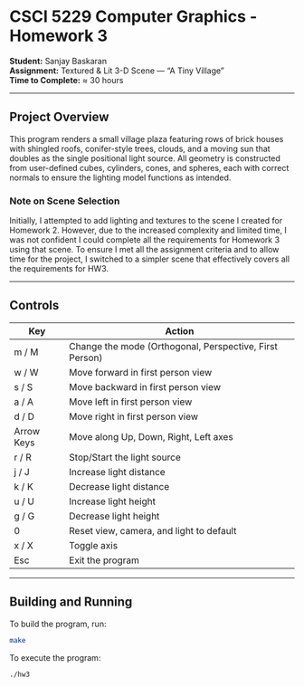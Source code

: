 # CSCI 5229 Computer Graphics - Homework 3

**Student:** Sanjay Baskaran  
**Assignment:** Textured & Lit 3-D Scene — “A Tiny Village”  
**Time to Complete:** ≈ 30 hours

---

## Project Overview

This program renders a small village plaza featuring rows of brick houses with shingled roofs, conifer-style trees, clouds, and a moving sun that doubles as the single positional light source. All geometry is constructed from user-defined cubes, cylinders, cones, and spheres, each with correct normals to ensure the lighting model functions as intended.

### Note on Scene Selection

Initially, I attempted to add lighting and textures to the scene I created for Homework 2. However, due to the increased complexity and limited time, I was not confident I could complete all the requirements for Homework 3 using that scene. To ensure I met all the assignment criteria and to allow time for the project, I switched to a simpler scene that effectively covers all the requirements for HW3.

---

## Controls

| Key         | Action                                         |
|-------------|------------------------------------------------|
| m / M       | Change the mode (Orthogonal, Perspective, First Person) |
| w / W       | Move forward in first person view              |
| s / S       | Move backward in first person view             |
| a / A       | Move left in first person view                 |
| d / D       | Move right in first person view                |
| Arrow Keys  | Move along Up, Down, Right, Left axes          |
| r / R       | Stop/Start the light source                    |
| j / J       | Increase light distance                        |
| k / K       | Decrease light distance                        |
| u / U       | Increase light height                          |
| g / G       | Decrease light height                          |
| 0           | Reset view, camera, and light to default       |
| x / X       | Toggle axis                                    |
| Esc         | Exit the program                               |

---

## Building and Running

To build the program, run:

```sh
make
```

To execute the program:

```sh
./hw3
```
